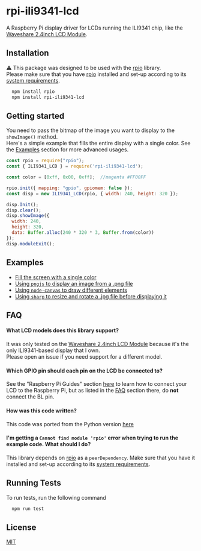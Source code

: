 # rpi-ili9341-lcd

A Raspberry Pi display driver for LCDs running the ILI9341 chip, like the [Waveshare 2.4inch LCD Module](https://www.waveshare.com/wiki/2.4inch_LCD_Module).

## Installation

⚠️ This package was designed to be used with the [rpio](https://github.com/jperkin/node-rpio) library.  
Please make sure that you have [rpio](https://www.npmjs.com/package/rpio) installed and set-up according to its [system requirements](https://www.npmjs.com/package/rpio#important-system-requirements).

```bash 
  npm install rpio
  npm install rpi-ili9341-lcd
```

## Getting started

You need to pass the bitmap of the image you want to display to the `showImage()` method.  
Here's a simple example that fills the entire display with a single color.
See the [Examples](#Examples) section for more advanced usages.

```js
const rpio = require("rpio");
const { ILI9341_LCD } = require('rpi-ili9341-lcd');

const color = [0xff, 0x00, 0xff];  //magenta #FF00FF

rpio.init({ mapping: "gpio", gpiomem: false });
const disp = new ILI9341_LCD(rpio, { width: 240, height: 320 });

disp.Init();
disp.clear();
disp.showImage({
  width: 240,
  height: 320,
  data: Buffer.alloc(240 * 320 * 3, Buffer.from(color))
});
disp.moduleExit();
```

## Examples

* [Fill the screen with a single color](examples/basic/index.js)
* [Using `pngjs` to display an image from a .png file](examples/pngjs/index.js) 
* [Using `node-canvas` to draw different elements](examples/node-canvas/index.js)
* [Using `sharp` to resize and rotate a .jpg file before displaying it](examples/sharp/index.js)

## FAQ

#### What LCD models does this library support?

It was only tested on the [Waveshare 2.4inch LCD Module](https://www.waveshare.com/wiki/2.4inch_LCD_Module) because it's the only ILI9341-based display that I own.  
Please open an issue if you need support for a different model.

#### Which GPIO pin should each pin on the LCD be connected to?

See the "Raspberry Pi Guides" section [here](https://www.waveshare.com/wiki/2.4inch_LCD_Module) to learn how to connect your LCD to the Raspberry Pi, but as listed in the [FAQ](https://www.waveshare.com/wiki/2.4inch_LCD_Module) section there, do **not** connect the BL pin.

#### How was this code written?

This code was ported from the Python version [here](https://github.com/Hagishilta/waveshareLCD)

#### I'm getting a `Cannot find module 'rpio'` error when trying to run the example code. What should I do?

This library depends on [rpio](https://www.npmjs.com/package/rpio) as a `peerDependency`. Make sure that you have it installed and set-up according to its [system requirements](https://www.npmjs.com/package/rpio#important-system-requirements).

## Running Tests

To run tests, run the following command

```bash
  npm run test
```

## License

[MIT](https://choosealicense.com/licenses/mit/)

